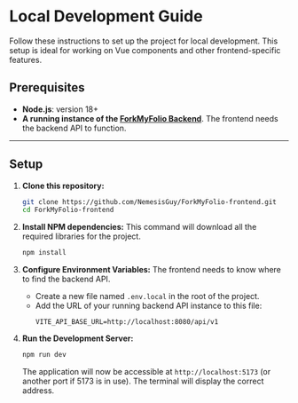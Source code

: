 # Local Development Guide

Follow these instructions to set up the project for local development. This setup is ideal for working on Vue components and other frontend-specific features.

## Prerequisites

- **Node.js**: version 18+
- **A running instance of the [ForkMyFolio Backend](https://github.com/NemesisGuy/ForkMyFolio-backend)**. The frontend needs the backend API to function.

---

## Setup

1.  **Clone this repository:**
    ```bash
    git clone https://github.com/NemesisGuy/ForkMyFolio-frontend.git
    cd ForkMyFolio-frontend
    ```

2.  **Install NPM dependencies:**
    This command will download all the required libraries for the project.
    ```bash
    npm install
    ```

3.  **Configure Environment Variables:**
    The frontend needs to know where to find the backend API.
    - Create a new file named `.env.local` in the root of the project.
    - Add the URL of your running backend API instance to this file:
      ```
      VITE_API_BASE_URL=http://localhost:8080/api/v1
      ```

4.  **Run the Development Server:**
    ```bash
    npm run dev
    ```
    The application will now be accessible at `http://localhost:5173` (or another port if 5173 is in use). The terminal will display the correct address.